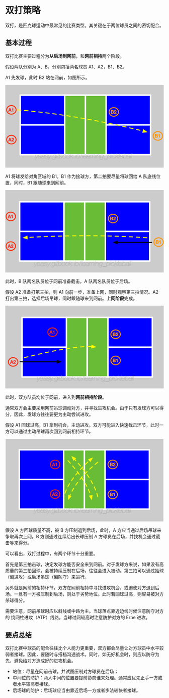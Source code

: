 # 双打策略

双打，是匹克球运动中最常见的比赛类型。其关键在于两位球员之间的密切配合。

## 基本过程

双打比赛主要过程分为**从后场到网前**，和**网前相持**两个阶段。

假设两队分别为 A、B，分别包括两名球员 A1、A2，B1、B2。

A1 先发球，此时 B2 站在网前，如图所示。

![双打比赛发球](_images/double-serve.png)

A1 将球发给对角区域的 B1。B1 作为接球方，第二拍要尽量将球回给 A 队底线位置，同时，B1 跟随球来到网前。

![双打比赛接发球](_images/double-return.png)

此时，B 队两名队员位于网前准备截击，A 队两名队员位于后场。

假设 A2 准备打第三拍，则 A1 向前一步，准备上网，同时观察第三拍情况。A2 打出第三拍，选择后场吊球，同时跟随球来到网前。**上网阶段**完成。

![双打比赛后场吊球](_images/double-drop.png)

此时，双方队员均位于网前，进入到**网前相持阶段**。

通常双方会主要采用网前吊球调动对方，并寻找进攻机会。由于只有发球方可以得分，因此，发球方往往要更为主动尝试进攻。

假设 A1 回球过高，B1 拿到机会，主动进攻。双方可能进入快速截击环节，此时一方可以通过主动吊球再次回到网前相持环节。

![双打比赛网前吊球](_images/double-dink.png)

假设 A 方回球质量不高，被 B 方压制退到后场，此时，A 方应当通过后场吊球来争取再次上网。B 方则通过连续给出长球压制 A 方球员在后场，并找机会通过截击等来得分。

可以看出，双打过程中，有两个环节十分重要。

首先是第三拍击球，决定发球方能否安全来到网前。对于发球方来说，如果没有高质量的第三拍回球，会被持续压制在后场，往往会进入被动。第三拍可以通过抽球（偏进攻）或后场吊球（偏防守）来进行。

另外就是网前的相持环节。双方在网前相持中寻找进攻机会，或迫使对方退到后场。一旦有一方被压制到后场，则处于劣势地位。此时若回球过高，则容易被对方杀球得分。

需要注意，网前吊球时应以斜线或中路为主。当球落点靠近边线时候注意防守对方的 绕网柱进攻（ATP）线路。当球过网较高时注意防护对方的 Erne 进攻。

## 要点总结

双打比赛中球员的配合往往比个人能力更重要，双方都会尽量让对方球员中水平较弱者接球。因此，要随时与搭档沟通战术。同时，如无好机会时，则应以防守为先，避免给对方造成好的进攻机会。

* 站位：尽量在网前击球，并试图压制对方球员在后场；
* 中间位的防护：两人中间的位置要提前协商谁来处理。通常应优先正手一方或者水平较高者接球。
* 后场球的防护：后场球应当由靠近后场一方或者步法较快者接球。